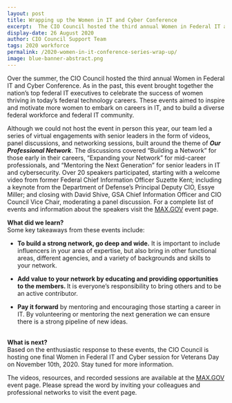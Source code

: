```yaml
---
layout: post
title: Wrapping up the Women in IT and Cyber Conference
excerpt:  The CIO Council hosted the third annual Women in Federal IT and Cyber Conference virtually to celebrate the success of women thriving in federal technology careers. Read the wrap up to find out more.
display-date: 26 August 2020
author: CIO Council Support Team
tags: 2020 workforce 
permalink: /2020-women-in-it-conference-series-wrap-up/
image: blue-banner-abstract.png
---
```


<p>Over the summer, the CIO Council hosted the third annual Women in Federal IT and Cyber Conference. As in the past, this event brought together the nation&rsquo;s top federal IT executives to celebrate the success of women thriving in today&rsquo;s federal technology careers. These events aimed to inspire and motivate more women to embark on careers in IT, and to build a diverse federal workforce and federal IT community.</p>
<p>Although we could not host the event in person this year, our team led a series of virtual engagements with senior leaders in the form of videos, panel discussions, and networking sessions, built around the theme of <strong><em>Our Professional Network</em></strong>. The discussions covered &ldquo;Building a Network&rdquo; for those early in their careers, &ldquo;Expanding your Network&rdquo; for mid-career professionals, and &ldquo;Mentoring the Next Generation&rdquo; for senior leaders in IT and cybersecurity. Over 20 speakers participated, starting with a welcome video from former Federal Chief Information Officer Suzette Kent; including a keynote from the Department of Defense&rsquo;s Principal Deputy CIO, Essye Miller; and closing with David Shive, GSA Chief Information Officer and CIO Council Vice Chair, moderating a panel discussion. For a complete list of events and information about the speakers visit the <a href="https://community.max.gov/x/RU6Qfw">MAX.GOV</a> event page.</p>
<p><strong>What did we learn?&nbsp;</strong><br><span>
Some key takeaways from these events include:</span></p>
<ul>
<li><strong>To build a strong network, go deep and wide.</strong> It is important to include influencers in your area of expertise, but also bring in other functional areas, different agencies, and a variety of backgrounds and skills to your network.&nbsp;</li>
</ul>
<ul>
<li><strong>Add value to your network by educating and providing opportunities to the members. </strong>It is everyone&rsquo;s responsibility to bring others and to be an active contributor.</li>
</ul>
<ul>
<li><strong>Pay it forward</strong> by mentoring and encouraging those starting a career in IT. By volunteering or mentoring the next generation we can ensure there is a strong pipeline of new ideas.</li>
</ul>
<br><strong>What is next?&nbsp;</strong><br><span>
Based on the enthusiastic response to these events, the CIO Council is hosting one final Women in Federal IT and Cyber session for Veterans Day on November 10th, 2020. Stay tuned for more information.&nbsp;</span>
<p>The videos, resources, and recorded sessions are available at the <a href="https://community.max.gov/x/RU6Qfw">MAX.GOV</a> event page. Please spread the word by inviting your colleagues and professional networks to visit the event page.</p>